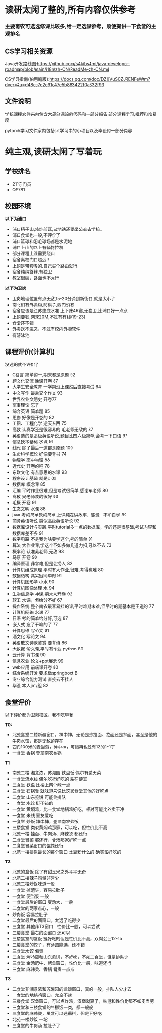 # 读研太闲了整的,所有内容仅供参考 


### 主要南农可选选修课比较多,给一定选课参考，顺便提供一下食堂的主观排名




## CS学习相关资源 
Java开发路线图:https://github.com/s4kibs4mi/java-developer-roadmap/blob/main/i18n/zh-CN/ReadMe-zh-CN.md

CS学习指南(伯明翰版):https://docs.qq.com/doc/DZUVuS0ZJRENFeWtm?dver=&u=d48cc7c2c91c47e5b883422f0a332f93


## 文件说明 
学校课程文件夹内包含大部分课设的代码和一部分报告,部分课程学习,推荐和难易度

pytorch学习文件家内包括srt学习中的小项目以及毕设的一部分内容



# 纯主观,读研太闲了写着玩 

## 学校排名 
+ 211守门员
+ QS781 

## 校园环境 
  **以下为浦口**
+ 浦口椅子山,纯纯郊区,出地铁还要坐公交去学校。
+ 浦口食堂也一般,不评价了
+ 浦口篮球和羽毛球场都是水泥地
+ 浦口上山的路上有辆拖拉机
+ 部分课程上课需要绕山
+ 宿舍离校门口超远!!
+ 上网是带套餐的,自己买个路由就行
+ 宿舍纯纯答辩,有独卫
+ 教室很破，路面也不太行
  
**以下为卫岗** 
+ 卫岗地理位置有点无敌,15-20分钟到新街口,就是太小了
+ 南北们有外卖柜,防偷子,西门没有
+ 宿舍应该是江苏垫底水准 上下床46寝,无独卫,比浦口好一点点
+ 上网要钱,网速20M,不过有有线(19-23)
+ 食堂还不错
+ 外卖送不进来，不过有校内外卖软件
+ 有游泳池

## 课程评价(计算机) 
没选的就不评价了
* C语言 简单的一,期末都是原题 92
* 跨文化交流 晚课开卷 87
* 大学生安全教育 一学期没上课然后直接考试 64
* 中文写作 最后交个作文 93
* 世界农业文明史 开卷77
* 军事理论 忘了
* 综合英语 简单题 85
* 思修 好像是开卷的 82
* 工图、工程化学 逆天东西 75
* 高数 认真学还是很容易的 毛老师无敌的 87
* 英语选的是高级英语听说,题目比四六级简单,会考一下口语 97
* 信息技术基础 水课 91
* 线代 除了最后一道都是原题 100
* 生命科学概论 好像要背书 74
* 物理学 高中物理 88
* 近代史 开卷的吧 78
* 东欧文化 有点意思的水课 93
* 程序设计基础 就是c 86
* 数据库 概念课 85
* 汇编 平时作业很难,但是考试很简单,感谢车老师 80
* 离散 吴老师教的很好 93
* 毛概 开卷 91
* 生态文明 水课 88
* java 考的简单教的简单,上课纯在讲故事，感觉...不如自学 89
* 商务英语听说 类似高级英语听说 92
* 数据库设计与实践 平时tutorial多一点的数据库，学的还是很基础,考试内容和数据库差不多 91
* 数字电路 不是我为啥要学这个,考的简单 91
* 算法 大作业课,学这个不如多做几道力扣,可以不去 73
* 概率论 认准吴老师,无敌 93
* 马原 开卷 90
* 编译原理 非常难,但是会捞人 82
* 计算机组成原理 平时有大作业,很难,考得也难 80
* 数据结构 其实挺简单的 91
* 计算机图形学 小水 90
* 计算机图像处理 水 94
* 生物信息学 神课,期末大开卷 92
* 软工 水课，但给分不好 67
* 操作系统 整个南农最容易挂的课,平时难期末难,但平时的题基本是王道的 77
* 计算机网络 水课 77
* 日语 考的简单给分好,可选 87
* 嵌入式 忘了干嘛的了 77
* 计算思维 写论文 91
* 酒文化 写论文 94
* 英语散文诗歌鉴赏 要背诗 86
* 大数据 论文课,平时有作业 python 80
* 云计算 背书课 90
* 信息农业 论文+ppt展示 99
* web应用 前端课开卷 80
* 综合系统开发 要求做springboot B
* 专业综合能力测试 直接去不挂人
* 毕设 本人jmy组 82

## 食堂评价
以下评价都为卫岗校区，我不吃早餐    


**T0:**
* 北苑食堂二楼新疆窗口，神中神，无论是炒拉面、拉面还是拌面，甚至是他的牛肉水饺，都是无敌的存在
* 西门100米的麦当劳，神中神，可惜再也没有12的1+1了
* 一食堂 香锅 登顶南农香锅

**T1**
* 南苑二楼 湘意浓，苏湘园 铁盘饭 偶尔有逆天菜
* 一食堂流水线 偶尔吃挺好吃的 胜在便宜
* 三食堂 铁盘 比楼上两个辣一点
* 三食堂 石锅饭 就味道来说比这家食堂其他的好吃点
* 二食堂 山东煎饼 可能会排队
* 一食堂 水饺 挺不错的
* 一食堂 黄焖鸡，比一食堂地锅鸡好吃，相对可能比外卖干净
* 一食堂 米线 室友爱吃
* 一食堂 炒饭 神中神，登顶南农炒饭
* 三楼食堂 类似黄焖鸡那家，可以吃，但性价比不高
* 北苑一楼 挂面、牛肉汤、麻辣烫 都还行
* 二食堂冒菜 都还行，骨汤那家好吃一点
* 二食堂冒菜窗口的馄饨还行
* 北苑一楼排队最长的那个窗口 土豆粉什么的 确实蛮好吃的

**T2**
* 北苑的盒饭 除了有甜玉米之外平平无奇
* 北苑二楼辣子鸡量非常少
* 北苑二楼炒饭味道一般
* 一食堂 掉渣饼，容易拉肚子
* 一食堂 便当饭 一般
* 一食堂最后的窗口 变动大，一般
* 二食堂的两家点心，一般
* 炒肉饭 容易拉肚子
* 二食堂最后的面窗口，太远了吃得少
* 三食堂 其他非T3窗口，性价比一般，可以尝试
* 三楼食堂 最右的面窗口 还可以
* 三楼食堂的盒饭 挺好吃的但是性价比不高，双肉会上12-15
* 三楼食堂的饺子，有汤圆能选，还不错
* 三食堂水饺 偏贵
* 三食堂 烤冷面和山东煎饼，不好吃，不如二食堂，但是排队少
* 三食堂 金汤肥牛、烤鱼窗口，性价比一般，味道还行
* 三食堂 麻辣烫、香锅 偏贵一点点
  

**T3**
* 二食堂非湘意浓和苏湘园的盒饭窗口，真的一般，排队人少才去
* 一食堂的地锅鸡窗口，完全不辣
* 三楼食堂 汉堡窗口，可以点炸鸡，汉堡就算了，味道和性价比都不如麦当劳
* 三食堂和三楼食堂的牛柳饭一类，都一般般
* 三食堂的麻辣烫，虽然可以选蘸料，但是不好吃
* 北苑一楼炒饭 一坨
* 三食堂的牛肉汤 拉肚子了




